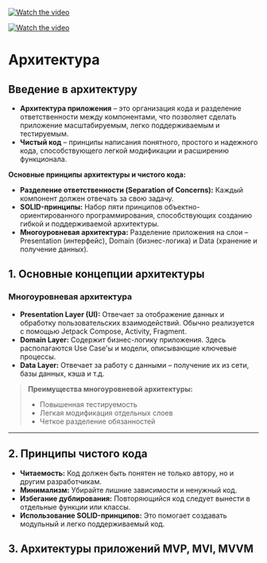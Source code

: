 [![Watch the video](https://img.youtube.com/vi/-NI_0oovzzE/0.jpg)](https://youtu.be/-NI_0oovzzE?list=PLIh9yLdjK2YeRLnD-gJyVWIq_w-7OMv8r)

[![Watch the video](https://img.youtube.com/vi/Rtwx36jKjDQ/0.jpg)](https://youtu.be/Rtwx36jKjDQ?list=PLXtiZNKIobF5E1JgDaisqnVJfbZeUFYkm)

# Архитектура

## Введение в архитектуру

* **Архитектура приложения** – это организация кода и разделение ответственности между компонентами, что позволяет сделать приложение масштабируемым, легко поддерживаемым и тестируемым.
* **Чистый код** – принципы написания понятного, простого и надежного кода, способствующего легкой модификации и расширению функционала.

**Основные принципы архитектуры и чистого кода:**

* **Разделение ответственности (Separation of Concerns):** Каждый компонент должен отвечать за свою задачу.
* **SOLID-принципы:** Набор пяти принципов объектно-ориентированного программирования, способствующих созданию гибкой и поддерживаемой архитектуры.
* **Многоуровневая архитектура:** Разделение приложения на слои – Presentation (интерфейс), Domain (бизнес-логика) и Data (хранение и получение данных).

## 1. Основные концепции архитектуры

### Многоуровневая архитектура

* **Presentation Layer (UI):** Отвечает за отображение данных и обработку пользовательских взаимодействий. Обычно реализуется с помощью Jetpack Compose, Activity, Fragment.
* **Domain Layer:** Содержит бизнес-логику приложения. Здесь располагаются Use Case'ы и модели, описывающие ключевые процессы.
* **Data Layer:** Отвечает за работу с данными – получение их из сети, базы данных, кэша и т.д.

 > 
 > **Преимущества многоуровневой архитектуры:**
 > 
 > * Повышенная тестируемость
 > * Легкая модификация отдельных слоев
 > * Четкое разделение обязанностей

---

## 2. Принципы чистого кода

* **Читаемость:** Код должен быть понятен не только автору, но и другим разработчикам.
* **Минимализм:** Убирайте лишние зависимости и ненужный код.
* **Избегание дублирования:** Повторяющийся код следует вынести в отдельные функции или классы.
* **Использование SOLID-принципов:** Это помогает создавать модульный и легко поддерживаемый код.

## 3. Архитектуры приложений MVP, MVI, MVVM
